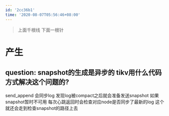 ```yaml
---
id: '2cc36b1'
time: '2020-08-07T05:56:46+08:00'
---
```


> 上面千根线 下面一根针
# 产生
## question: snapshot的生成是异步的 tikv用什么代码方式解决这个问题的?
send_append 会同步log 发现log被compact之后就会准备发送snapshot 如果snapshot暂时不可用 每次心跳返回时会检查对应node是否同步了最新的log 这个就还会走到检查snapshot的路径上去